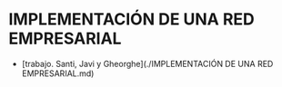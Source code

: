 # IMPLEMENTACIÓN DE UNA RED EMPRESARIAL

* [trabajo. Santi, Javi y Gheorghe](./IMPLEMENTACIÓN DE UNA RED EMPRESARIAL.md)
